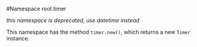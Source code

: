 #Namespace root.timer

*this namespace is deprecated, use datetime instead*

This namespace has the method `timer.new()`, which returns a new `Timer` instance.
